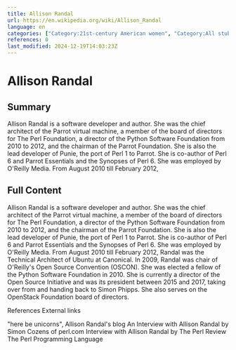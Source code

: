 ```yaml
---
title: Allison Randal
url: https://en.wikipedia.org/wiki/Allison_Randal
language: en
categories: ["Category:21st-century American women", "Category:All stub articles", "Category:American computer scientists", "Category:American women computer scientists", "Category:Articles with hCards", "Category:Articles with short description", "Category:Commons category link from Wikidata", "Category:Computer specialist stubs", "Category:Living people", "Category:Members of the Open Source Initiative board of directors", "Category:O'Reilly writers", "Category:Open source advocates", "Category:Perl people", "Category:Perl writers", "Category:Python (programming language) people", "Category:Short description is different from Wikidata", "Category:Year of birth missing (living people)"]
references: 0
last_modified: 2024-12-19T14:03:23Z
---
```


# Allison Randal

## Summary

Allison Randal is a software developer and author.  She was the chief architect of the Parrot virtual machine, a member of the board of directors for The Perl Foundation, a director of the Python Software Foundation from 2010 to 2012, and the chairman of the Parrot Foundation.  She is also the lead developer of Punie, the port of Perl 1 to Parrot. She is co-author of Perl 6 and Parrot Essentials and the Synopses of Perl 6.  She was employed by O'Reilly Media. From August 2010 till February 2012,

## Full Content

Allison Randal is a software developer and author.  She was the chief architect of the Parrot virtual machine, a member of the board of directors for The Perl Foundation, a director of the Python Software Foundation from 2010 to 2012, and the chairman of the Parrot Foundation.  She is also the lead developer of Punie, the port of Perl 1 to Parrot. She is co-author of Perl 6 and Parrot Essentials and the Synopses of Perl 6.  She was employed by O'Reilly Media. From August 2010 till February 2012, Randal was the Technical Architect of Ubuntu at Canonical.
In 2009, Randal was chair of O'Reilly's Open Source Convention (OSCON). She was elected a fellow of the Python Software Foundation in 2010.
She is currently a director of the Open Source Initiative and was its president between 2015 and 2017, taking over from and handing back to Simon Phipps. She also serves on the OpenStack Foundation board of directors.

References
External links

"here be unicorns", Allison Randal's blog
An Interview with Allison Randal by Simon Cozens of perl.com
Interview with Allison Randal by The Perl Review
The Perl Programming Language
